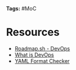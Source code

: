 **Tags:** #MoC 

# Resources
* [Roadmap.sh - DevOps](https://roadmap.sh/devops)
* [What is DevOps](https://en.wikipedia.org/wiki/DevOps)
* [YAML Format Checker](https://yamlchecker.com/)